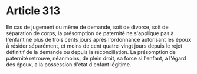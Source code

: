 # Article 313

En cas de jugement ou même de demande, soit de divorce, soit de séparation de corps, la présomption de paternité ne s'applique pas à l'enfant né plus de trois cents jours après l'ordonnance autorisant les époux à résider séparément, et moins de cent quatre-vingt jours depuis le rejet définitif de la demande ou depuis la réconciliation.   La présomption de paternité retrouve, néanmoins, de plein droit, sa force si l'enfant, à l'égard des époux, a la possession d'état d'enfant légitime.